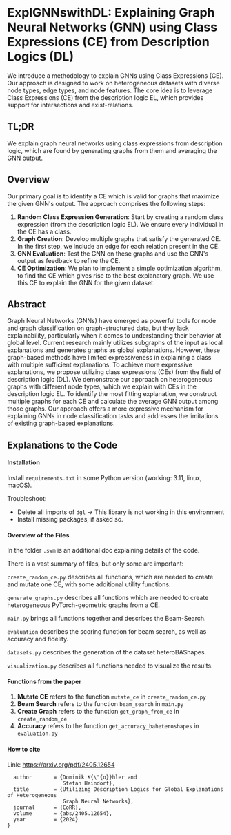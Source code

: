 # ExplGNNswithDL: Explaining Graph Neural Networks (GNN) using Class Expressions (CE) from Description Logics (DL)

We introduce a methodology to explain GNNs using Class Expressions (CE). Our approach is designed to work on heterogeneous datasets with diverse node types, edge types, and node features. The core idea is to leverage Class Expressions (CE) from the description logic EL, which provides support for intersections and exist-relations.

## TL;DR
We explain graph neural networks using class expressions from description logic, which are found by generating graphs from them and averaging the GNN output.

## Overview

Our primary goal is to identify a CE which is valid for graphs that maximize the given GNN's output. The approach comprises the following steps:

1. **Random Class Expression Generation**: Start by creating a random class expression (from the description logic EL). We ensure every individual in the CE has a class.
2. **Graph Creation**: Develop multiple graphs that satisfy the generated CE. In the first step, we include an edge for each relation present in the CE.
3. **GNN Evaluation**: Test the GNN on these graphs and use the GNN's output as feedback to refine the CE.
4. **CE Optimization**: We plan to implement a simple optimization algorithm, to find the CE which gives rise to the best explanatory graph. We use this CE to explain the GNN for the given dataset.



## Abstract

Graph Neural Networks (GNNs) have emerged as powerful tools for node and graph classification on graph-structured data, but they lack explainability, particularly when it comes to understanding their behavior at global level. Current research mainly utilizes subgraphs of the input as local explanations and generates graphs as global explanations. However, these graph-based methods have limited expressiveness in explaining a class with multiple sufficient explanations. To achieve more expressive explanations, we propose utilizing class expressions (CEs) from the field of description logic (DL). We demonstrate our approach on heterogeneous graphs with different node types, which we explain with CEs in the description logic EL. To identify the most fitting explanation, we construct multiple graphs for each CE and calculate the average GNN output among those graphs. Our approach offers a more expressive mechanism for explaining GNNs in node classification tasks and addresses the limitations of existing graph-based explanations.

## Explanations to the Code

#### Installation
Install `requirements.txt` in some Python version (working: 3.11, linux, macOS). 

Troubleshoot: 
- Delete all  imports of `dgl` -> This library is not working in this environment
- Install missing packages, if asked so.

#### Overview of the Files

In the folder `.swm` is an additional doc explaining details of the code.

There is a vast summary of files, but only some are important:

`create_random_ce.py` describes all functions, which are needed to create and mutate one CE, with some additional utility functions.

`generate_graphs.py` describes all functions which are needed to create heterogeneous PyTorch-geometric graphs from a CE.

`main.py` brings all functions together and describes the Beam-Search.

`evaluation` describes the scoring function for beam search, as well as accuracy and fidelity.

`datasets.py` describes the generation of the dataset heteroBAShapes.

`visualization.py` describes all functions needed to visualize the results.

#### Functions from the paper

1. **Mutate CE** refers to the function `mutate_ce` in `create_random_ce.py`
2. **Beam Search** refers to the function `beam_search` in `main.py`
3. **Create Graph** refers to the function `get_graph_from_ce` in `create_random_ce`
4. **Accuracy** refers to the function `get_accuracy_baheteroshapes` in `evaluation.py`


#### How to cite

Link: https://arxiv.org/pdf/2405.12654

``` @xgnn-dl,
  author       = {Dominik K{\"{o}}hler and
                  Stefan Heindorf},
  title        = {Utilizing Description Logics for Global Explanations of Heterogeneous
                  Graph Neural Networks},
  journal      = {CoRR},
  volume       = {abs/2405.12654},
  year         = {2024}
}
```

